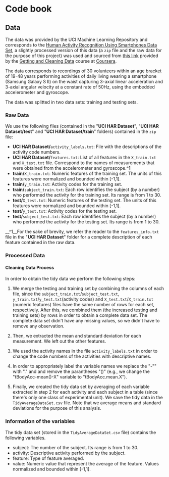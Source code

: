 # Code book

## Data

The data was provided by the UCI Machine Learning Repository and corresponds to the [Human Activity Recognition Using Smartphones Data Set](http://archive.ics.uci.edu/ml/datasets/Human+Activity+Recognition+Using+Smartphones), a slightly processed version of this data (a `zip` file and the raw data for the purpose of this project) was used and sourced from [this link](https://d396qusza40orc.cloudfront.net/getdata%2Fprojectfiles%2FUCI%20HAR%20Dataset.zip) provided by the [Getting and Cleaning Data](https://www.coursera.org/course/getdata) course at [Coursera](https://www.coursera.org/).  

The data corresponds to recordings of 30 volunteers within an age bracket of 19-48 years performing activities of daily living wearing a smartphone (Samsung Galaxy S II) on the waist capturing 3-axial linear acceleration and 3-axial angular velocity at a constant rate of 50Hz, using the embedded accelerometer and gyroscope.

The data was splitted in two data sets: training and testing sets.

### Raw Data

We use the following files (contained in the "__UCI HAR Dataset__", "__UCI HAR Dataset/test__" and "__UCI HAR Dataset/train__" folders) contained in the `zip` file:

* __UCI HAR Dataset/__`activity_labels.txt`: File with the descriptions of the activity code numbers.
* __UCI HAR Dataset/__`features.txt`: List of all features in the `X_train.txt` and `X_test.txt` file. Correspond to the names of measurements that were obtained from the accelerometer and gyroscope.__^1__
* __train/__`X_train.txt`: Numeric features of the training set. The units of this features were normalized and bounded within [-1,1].
* __train/__`y_train.txt`: Activity codes for the training set.
* __train/__`subject_train.txt`: Each row identifies the subject (by a number) who performed the activity for the training set. Its range is from 1 to 30.
* __test/__`X_test.txt`: Numeric features of the testing set. The units of this features were normalized and bounded within [-1,1].
* __test/__`y_test.txt`: Activity codes for the testing set.
* __test/__`subject_test.txt`: Each row identifies the subject (by a number) who performed the activity for the testing set. Its range is from 1 to 30.

__^1__For the sake of brevity, we refer the reader to the `features_info.txt` file in the "__UCI HAR Dataset__" folder for a  complete description of each feature contained in the raw data.

### Processed Data
#### Cleaning Data Process
In order to obtain the tidy data we perform the following steps:  

1. We merge the testing and training set by combining the columns of each file, since the `subject_train.txt`/`subject_test.txt`, `y_train.txt`/`y_test.txt`(activity codes) and `X_test.txt`/`X_train.txt` (numeric features) files have the same number of rows for each set, respectively.  After this, we combined them (the increased testing and training sets) by rows in order to obtain a complete data set.  The complete data set didn't have any missing values, so we didn't have to remove any observation.

2. Then, we extracted the mean and standard deviation for each measurement.  We left out the other features.

3. We used the activity names in the file `activity_labels.txt` in order to change the code numbers of the activities with descriptive names.

4. In order to appropriately label the variable names we replace the "-"" with "." and and remove the parantheses "()" (e.g., we change the "tBodyAcc-mean()-X" variable to "tBodyAcc.mean.X").

5. Finally, we created the tidy data set by averaging of each variable extracted in step 2 for each activity and each subject in a table (since there's only one class of experimental unit).  We save the tidy data in the `TidyAverageDataSet.csv` file.  Note that we average means and standard deviations for the purpose of this analysis.

### Information of the variables
The tidy data set (stored in the `TidyAverageDataSet.csv` file) contains the following variables.

* subject: The number of the subject. Its range is from 1 to 30.
* activity: Descriptive activity performed by the subject. 
* feature: Type of feature averaged.
* value: Numeric value that represent the average of the feature.  Values normalized and bounded within [-1,1].